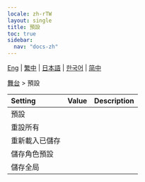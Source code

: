 ```yaml
---
locale: zh-rTW
layout: single
title: 預設
toc: true
sidebar:
  nav: "docs-zh"
---
```

[Eng](/dancexr/menu/2025.4/stage/actor_presets) | [繁中](/tw/dancexr/menu/2025.4/stage/actor_presets) | [日本語](/jp/dancexr/menu/2025.4/stage/actor_presets) | [한국어](/kr/dancexr/menu/2025.4/stage/actor_presets) | [简中](/zh/dancexr/menu/2025.4/stage/actor_presets)

[舞台](../menu#舞台) > 預設



| Setting | Value | Description |
| :--- | --- | :--- |
| 預設 || 
| 重設所有 || 
| 重新載入已儲存 || 
| 儲存角色預設 || 
| 儲存全局 || 
